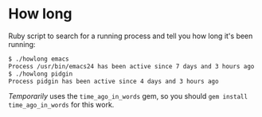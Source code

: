 # How long

Ruby script to search for a running process and tell you how long it's
been running:

```bash
$ ./howlong emacs
Process /usr/bin/emacs24 has been active since 7 days and 3 hours ago
$ ./howlong pidgin
Process pidgin has been active since 4 days and 3 hours ago
```

*Temporarily* uses the `time_ago_in_words` gem, so you should `gem
 install time_ago_in_words` for this work.
